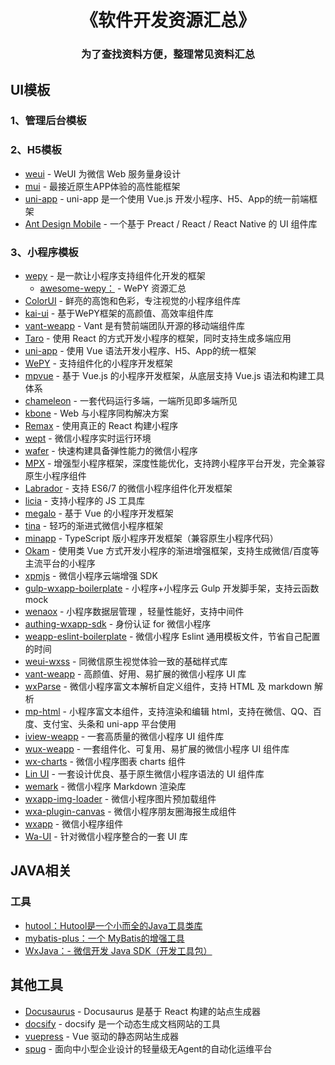 
<h1 align="center">《软件开发资源汇总》</h1>

<h3 align="center">为了查找资料方便，整理常见资料汇总</h3>

## UI模板
### 1、管理后台模板
### 2、H5模板
  - [weui](https://github.com/Tencent/weui) - WeUI 为微信 Web 服务量身设计
  - [mui](https://github.com/dcloudio/mui) - 最接近原生APP体验的高性能框架
  - [uni-app](https://github.com/dcloudio/uni-app) - uni-app 是一个使用 Vue.js 开发小程序、H5、App的统一前端框架
  - [Ant Design Mobile](https://github.com/ant-design/ant-design-mobile) - 一个基于 Preact / React / React Native 的 UI 组件库
### 3、小程序模板
- [wepy](https://github.com/Tencent/wepy) - 是一款让小程序支持组件化开发的框架
    - [awesome-wepy：](https://github.com/aben1188/awesome-wepy) - WePY 资源汇总
- [ColorUI](https://github.com/weilanwl/ColorUI) - 鲜亮的高饱和色彩，专注视觉的小程序组件库
- [kai-ui](https://github.com/Chaunjie/kai-ui) - 基于WePY框架的高颜值、高效率组件库
- [vant-weapp](https://github.com/youzan/vant-weapp) - Vant 是有赞前端团队开源的移动端组件库
- [Taro](https://github.com/NervJS/taro) - 使用 React 的方式开发小程序的框架，同时支持生成多端应用
- [uni-app](https://github.com/dcloudio/uni-app) - 使用 Vue 语法开发小程序、H5、App的统一框架
- [WePY](https://github.com/Tencent/wepy) -  支持组件化的小程序开发框架
- [mpvue](https://github.com/Meituan-Dianping/mpvue) - 基于 Vue.js 的小程序开发框架，从底层支持 Vue.js 语法和构建工具体系
- [chameleon](https://github.com/didi/chameleon) - 一套代码运行多端，一端所见即多端所见
- [kbone](https://github.com/wechat-miniprogram/kbone) - Web 与小程序同构解决方案
- [Remax](https://github.com/remaxjs/remax) -  使用真正的 React 构建小程序
- [wept](https://github.com/chemzqm/wept) - 微信小程序实时运行环境
- [wafer](https://github.com/tencentyun/wafer) - 快速构建具备弹性能力的微信小程序
- [MPX](https://github.com/didi/mpx) - 增强型小程序框架，深度性能优化，支持跨小程序平台开发，完全兼容原生小程序组件
- [Labrador](https://github.com/maichong/labrador) - 支持 ES6/7 的微信小程序组件化开发框架
- [licia](https://github.com/liriliri/licia) - 支持小程序的 JS 工具库
- [megalo](https://github.com/kaola-fed/megalo) - 基于 Vue 的小程序开发框架
- [tina](https://github.com/tinajs/tina) - 轻巧的渐进式微信小程序框架
- [minapp](https://github.com/qiu8310/minapp) - TypeScript 版小程序开发框架（兼容原生小程序代码）
- [Okam](https://github.com/ecomfe/okam) - 使用类 Vue 方式开发小程序的渐进增强框架，支持生成微信/百度等主流平台的小程序
- [xpmjs](https://github.com/xpmjs/xpmjs) - 微信小程序云端增强 SDK
- [gulp-wxapp-boilerplate](https://github.com/ksky521/gulp-wxapp-boilerplate) - 小程序+小程序云 Gulp 开发脚手架，支持云函数 mock
- [wenaox](https://github.com/cnyballk/wenaox) - 小程序数据层管理 ，轻量性能好，支持中间件
- [authing-wxapp-sdk](https://github.com/Authing/authing-wxapp-sdk) - 身份认证 for 微信小程序
- [weapp-eslint-boilerplate](https://github.com/CoolRice/weapp-eslint-boilerplate) - 微信小程序 Eslint 通用模板文件，节省自己配置的时间
- [weui-wxss](https://github.com/Tencent/weui-wxss) - 同微信原生视觉体验一致的基础样式库
- [vant-weapp](https://github.com/youzan/vant-weapp) - 高颜值、好用、易扩展的微信小程序 UI 库
- [wxParse](https://github.com/icindy/wxParse) - 微信小程序富文本解析自定义组件，支持 HTML 及 markdown 解析
- [mp-html](https://github.com/jin-yufeng/mp-html) - 小程序富文本组件，支持渲染和编辑 html，支持在微信、QQ、百度、支付宝、头条和 uni-app 平台使用
- [iview-weapp](https://github.com/TalkingData/iview-weapp) - 一套高质量的微信小程序 UI 组件库
- [wux-weapp](https://github.com/wux-weapp/wux-weapp) - 一套组件化、可复用、易扩展的微信小程序 UI 组件库
- [wx-charts](https://github.com/xiaolin3303/wx-charts) - 微信小程序图表 charts 组件
- [Lin UI](https://github.com/TaleLin/lin-ui) - 一套设计优良、基于原生微信小程序语法的 UI 组件库
- [wemark](https://github.com/TooBug/wemark) - 微信小程序 Markdown 渲染库
- [wxapp-img-loader](https://github.com/o2team/wxapp-img-loader) - 微信小程序图片预加载组件
- [wxa-plugin-canvas](https://github.com/jasondu/wxa-plugin-canvas) - 微信小程序朋友圈海报生成组件
- [wxapp](https://github.com/youzouzou/wxapp) - 微信小程序组件
- [Wa-UI](https://github.com/liujians/Wa-UI) - 针对微信小程序整合的一套 UI 库

## JAVA相关
### 工具
  - [hutool：Hutool是一个小而全的Java工具类库](https://github.com/dromara/hutool)
  - [mybatis-plus：一个 MyBatis的增强工具](https://github.com/baomidou/mybatis-plus)
  - [WxJava：- 微信开发 Java SDK（开发工具包）](https://github.com/wechat-group/WxJava)

## 其他工具
- [Docusaurus](https://github.com/facebook/docusaurus) - Docusaurus 是基于 React 构建的站点生成器
- [docsify](https://github.com/docsifyjs/docsify/) - docsify 是一个动态生成文档网站的工具
- [vuepress](https://github.com/vuejs/vuepress) - Vue 驱动的静态网站生成器
- [spug](https://github.com/openspug/spug) - 面向中小型企业设计的轻量级无Agent的自动化运维平台
